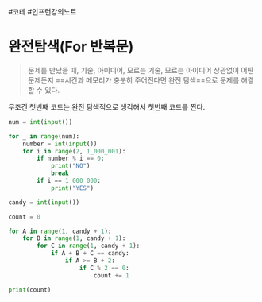 #코테 #인프런강의노트

# 완전탐색(For 반복문)

> 문제를 만났을 때, 기술, 아이디어, 모르는 기술, 모르는 아이디어 상관없이
> 어떤 문제든지 ==시간과 메모리가 충분히 주어진다면 완전 탐색==으로 문제를 해결할 수 있다.

무조건 첫번째 코드는 완전 탐색적으로 생각해서 첫번째 코드를 짠다.

```python
num = int(input())

for _ in range(num):
	number = int(input())
	for i in range(2, 1_000_001):
		if number % i == 0:
			print("NO")
			break
		if i == 1_000_000:
			print("YES")
```


```python
candy = int(input())

count = 0

for A in range(1, candy + 1):
	for B in range(1, candy + 1):
		for C in range(1, candy + 1):
			if A + B + C == candy:
				if A >= B + 2:
					if C % 2 == 0:
						count += 1

print(count)
```